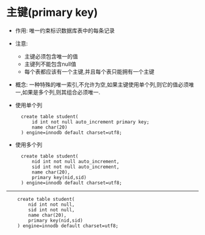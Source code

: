 # 主键(primary key)
- 作用: 唯一约束标识数据库表中的每条记录
- 注意:
	- 主键必须包含唯一的值
	- 主键列不能包含null值
	- 每个表都应该有一个主键,并且每个表只能拥有一个主键

- 概念: 一种特殊的唯一索引,不允许为空,如果主键使用单个列,则它的值必须唯一,如果是多个列,则其组合必须唯一.

- 使用单个列
	
		create table student(
			id int not null auto_increment primary key;
			name char(20)
		) engine=innodb default charset=utf8;
- 使用多个列
		
		create table student(
			nid int not null auto_increment,
			sid int not null auto_increment,
			name char(20),
			primary key(nid,sid)
		) engine=innodb default charset=utf8;

---
		
		create table student(
			nid int not null,
			sid int not null,
			name char(20),
			primary key(nid,sid)
		) engine=innodb default charset=utf8;